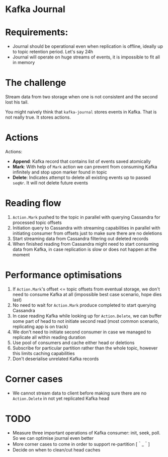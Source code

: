 Kafka Journal
=============

# Requirements:
* Journal should be operational even when replication is offline, ideally up to topic retention period. Let's say 24h
* Journal will operate on huge streams of events, it is impossible to fit all in memory

# The challenge
Stream data from two storage when one is not consistent and the second lost his tail.

You might naively think that `kafka-journal` stores events in Kafka. That is not really true. It stores actions.

# Actions

Actions:
* **Append**: Kafka record that contains list of events saved atomically
* **Mark**: With help of `Mark` action we can prevent from consuming Kafka infinitely and stop upon marker found in topic
* **Delete**: Indicates attempt to delete all existing events up to passed `seqNr`. It will not delete future events

# Reading flow

1. `Action.Mark` pushed to the topic in parallel with querying Cassandra for processed topic offsets
2. Initiation query to Cassandra with streaming capabilities in parallel with initiating consumer from offsets just to 
   make sure there are no deletions
3. Start streaming data from Cassandra filtering out deleted records
4. When finished reading from Cassandra might need to start consuming data from Kafka, in case replication is slow or 
   does not happen at the moment

# Performance optimisations

1. If `Action.Mark`'s offset <= topic offsets from eventual storage, we don't need to consume Kafka at all (impossible best case 
   scenario, hope dies last)
2. No need to wait for `Action.Mark` produce completed to start querying Cassandra
3. In case reading Kafka while looking up for `Action.Delete`, we can buffer some part of head to not initiate second 
   read (most common scenario, replicating app is on track)
4. We don't need to initiate second consumer in case we managed to replicate all within reading duration
5. Use pool of consumers and cache either head or deletions
6. Subscribe for particular partition rather than the whole topic, however this limits caching capabilities
7. Don't deserialise unrelated Kafka records

# Corner cases

* We cannot stream data to client before making sure there are no `Action.Delete` in not yet replicated Kafka head

# TODO

* Measure three important operations of Kafka consumer: init, seek, poll. So we can optimise journal even better
* More corner cases to come in order to support re-partition [＾_＾]
* Decide on when to clean/cut head caches